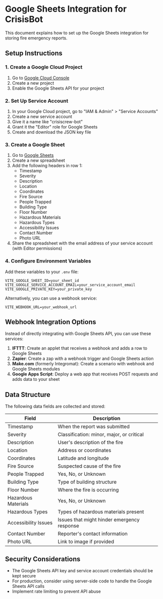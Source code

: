 # Google Sheets Integration for CrisisBot

This document explains how to set up the Google Sheets integration for storing fire emergency reports.

## Setup Instructions

### 1. Create a Google Cloud Project
1. Go to [Google Cloud Console](https://console.cloud.google.com/)
2. Create a new project
3. Enable the Google Sheets API for your project

### 2. Set Up Service Account
1. In your Google Cloud project, go to "IAM & Admin" > "Service Accounts"
2. Create a new service account
3. Give it a name like "crisiscrew-bot"
4. Grant it the "Editor" role for Google Sheets
5. Create and download the JSON key file

### 3. Create a Google Sheet
1. Go to [Google Sheets](https://sheets.google.com/)
2. Create a new spreadsheet
3. Add the following headers in row 1:
   - Timestamp
   - Severity
   - Description
   - Location
   - Coordinates
   - Fire Source
   - People Trapped
   - Building Type
   - Floor Number
   - Hazardous Materials
   - Hazardous Types
   - Accessibility Issues
   - Contact Number
   - Photo URL
4. Share the spreadsheet with the email address of your service account (with Editor permissions)

### 4. Configure Environment Variables
Add these variables to your `.env` file:

```
VITE_GOOGLE_SHEET_ID=your_sheet_id
VITE_GOOGLE_SERVICE_ACCOUNT_EMAIL=your_service_account_email
VITE_GOOGLE_PRIVATE_KEY=your_private_key
```

Alternatively, you can use a webhook service:

```
VITE_WEBHOOK_URL=your_webhook_url
```

## Webhook Integration Options

Instead of directly integrating with Google Sheets API, you can use these services:

1. **IFTTT**: Create an applet that receives a webhook and adds a row to Google Sheets
2. **Zapier**: Create a zap with a webhook trigger and Google Sheets action
3. **Make.com** (formerly Integromat): Create a scenario with webhook and Google Sheets modules
4. **Google Apps Script**: Deploy a web app that receives POST requests and adds data to your sheet

## Data Structure

The following data fields are collected and stored:

| Field | Description |
|-------|-------------|
| Timestamp | When the report was submitted |
| Severity | Classification: minor, major, or critical |
| Description | User's description of the fire |
| Location | Address or coordinates |
| Coordinates | Latitude and longitude |
| Fire Source | Suspected cause of the fire |
| People Trapped | Yes, No, or Unknown |
| Building Type | Type of building structure |
| Floor Number | Where the fire is occurring |
| Hazardous Materials | Yes, No, or Unknown |
| Hazardous Types | Types of hazardous materials present |
| Accessibility Issues | Issues that might hinder emergency response |
| Contact Number | Reporter's contact information |
| Photo URL | Link to image if provided |

## Security Considerations

- The Google Sheets API key and service account credentials should be kept secure
- For production, consider using server-side code to handle the Google Sheets API calls
- Implement rate limiting to prevent API abuse
